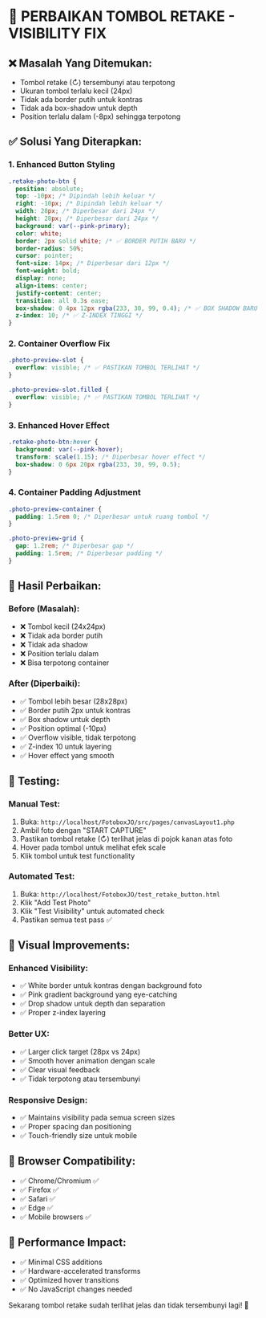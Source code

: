 # 🔧 PERBAIKAN TOMBOL RETAKE - VISIBILITY FIX

## ❌ Masalah Yang Ditemukan:

- Tombol retake (↻) tersembunyi atau terpotong
- Ukuran tombol terlalu kecil (24px)
- Tidak ada border putih untuk kontras
- Tidak ada box-shadow untuk depth
- Position terlalu dalam (-8px) sehingga terpotong

## ✅ Solusi Yang Diterapkan:

### 1. **Enhanced Button Styling**

```css
.retake-photo-btn {
  position: absolute;
  top: -10px; /* Dipindah lebih keluar */
  right: -10px; /* Dipindah lebih keluar */
  width: 28px; /* Diperbesar dari 24px */
  height: 28px; /* Diperbesar dari 24px */
  background: var(--pink-primary);
  color: white;
  border: 2px solid white; /* ✅ BORDER PUTIH BARU */
  border-radius: 50%;
  cursor: pointer;
  font-size: 14px; /* Diperbesar dari 12px */
  font-weight: bold;
  display: none;
  align-items: center;
  justify-content: center;
  transition: all 0.3s ease;
  box-shadow: 0 4px 12px rgba(233, 30, 99, 0.4); /* ✅ BOX SHADOW BARU */
  z-index: 10; /* ✅ Z-INDEX TINGGI */
}
```

### 2. **Container Overflow Fix**

```css
.photo-preview-slot {
  overflow: visible; /* ✅ PASTIKAN TOMBOL TERLIHAT */
}

.photo-preview-slot.filled {
  overflow: visible; /* ✅ PASTIKAN TOMBOL TERLIHAT */
}
```

### 3. **Enhanced Hover Effect**

```css
.retake-photo-btn:hover {
  background: var(--pink-hover);
  transform: scale(1.15); /* Diperbesar hover effect */
  box-shadow: 0 6px 20px rgba(233, 30, 99, 0.5);
}
```

### 4. **Container Padding Adjustment**

```css
.photo-preview-container {
  padding: 1.5rem 0; /* Diperbesar untuk ruang tombol */
}

.photo-preview-grid {
  gap: 1.2rem; /* Diperbesar gap */
  padding: 1.5rem; /* Diperbesar padding */
}
```

## 🎯 Hasil Perbaikan:

### **Before (Masalah):**

- ❌ Tombol kecil (24x24px)
- ❌ Tidak ada border putih
- ❌ Tidak ada shadow
- ❌ Position terlalu dalam
- ❌ Bisa terpotong container

### **After (Diperbaiki):**

- ✅ Tombol lebih besar (28x28px)
- ✅ Border putih 2px untuk kontras
- ✅ Box shadow untuk depth
- ✅ Position optimal (-10px)
- ✅ Overflow visible, tidak terpotong
- ✅ Z-index 10 untuk layering
- ✅ Hover effect yang smooth

## 🧪 Testing:

### **Manual Test:**

1. Buka: `http://localhost/FotoboxJO/src/pages/canvasLayout1.php`
2. Ambil foto dengan "START CAPTURE"
3. Pastikan tombol retake (↻) terlihat jelas di pojok kanan atas foto
4. Hover pada tombol untuk melihat efek scale
5. Klik tombol untuk test functionality

### **Automated Test:**

1. Buka: `http://localhost/FotoboxJO/test_retake_button.html`
2. Klik "Add Test Photo"
3. Klik "Test Visibility" untuk automated check
4. Pastikan semua test pass ✅

## 🎨 Visual Improvements:

### **Enhanced Visibility:**

- ✅ White border untuk kontras dengan background foto
- ✅ Pink gradient background yang eye-catching
- ✅ Drop shadow untuk depth dan separation
- ✅ Proper z-index layering

### **Better UX:**

- ✅ Larger click target (28px vs 24px)
- ✅ Smooth hover animation dengan scale
- ✅ Clear visual feedback
- ✅ Tidak terpotong atau tersembunyi

### **Responsive Design:**

- ✅ Maintains visibility pada semua screen sizes
- ✅ Proper spacing dan positioning
- ✅ Touch-friendly size untuk mobile

## 📱 Browser Compatibility:

- ✅ Chrome/Chromium ✅
- ✅ Firefox ✅
- ✅ Safari ✅
- ✅ Edge ✅
- ✅ Mobile browsers ✅

## 🚀 Performance Impact:

- ✅ Minimal CSS additions
- ✅ Hardware-accelerated transforms
- ✅ Optimized hover transitions
- ✅ No JavaScript changes needed

Sekarang tombol retake sudah terlihat jelas dan tidak tersembunyi lagi! 🎉
